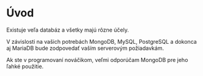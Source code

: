 # Úvod

Existuje veľa databáz a všetky majú rôzne účely.

V závislosti na vašich potrebách MongoDB, MySQL, PostgreSQL a dokonca aj MariaDB bude zodpovedať vaším serverovým požiadavkám.

Ak ste v programovaní nováčikom, veľmi odporúčam MongoDB pre jeho ľahké použitie.